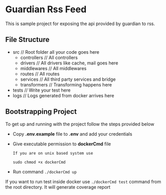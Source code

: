# Guardian Rss Feed
This is sample project for exposing the api provided by guardian to rss.

## File Structure

- src       // Root folder all your code goes here
  - controllers        // All controllers
  - drivers            // All drivers like cache, mail goes here
  - middlewares        // All middlewares
  - routes             // All routes
  - services           // All third party services and bridge
  - transformers       // Transforming happens here
- tests    // Write your test here
- logs     // Logs generated from docker arrives here

## Bootstrapping Project
To get up and running with the project follow the steps provided below

- Copy **.env.example** file to **.env** and add your credentials
- Give executable permission to **dockerCmd** file
  ```
  If you are on unix based system use

  sudo chmod +x dockerCmd
  ```

- Run command ```./dockerCmd up```


If you want to run test inside docker use ```./dockerCmd test``` command from the root directory. It will generate coverage report

